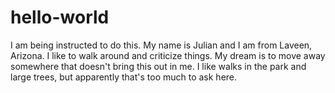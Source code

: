 # hello-world
I am being instructed to do this. 
My name is Julian and I am from Laveen, Arizona.
I like to walk around and criticize things. 
My dream is to move away somewhere that doesn't bring this out in me. 
I like walks in the park and large trees, but apparently that's too much to ask here. 
